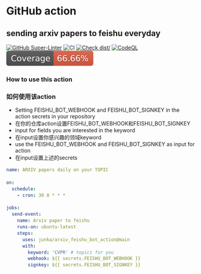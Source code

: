 # GitHub action

## sending arxiv papers to feishu everyday

[![GitHub Super-Linter](https://github.com/junka/arxiv_feishu_bot_action/actions/workflows/linter.yml/badge.svg)](https://github.com/super-linter/super-linter)
![CI](https://github.com/junka/arxiv_feishu_bot_action/actions/workflows/ci.yml/badge.svg)
[![Check dist/](https://github.com/junka/arxiv_feishu_bot_action/actions/workflows/check-dist.yml/badge.svg)](https://github.com/junka/arxiv_feishu_bot_action/actions/workflows/check-dist.yml)
[![CodeQL](https://github.com/junka/arxiv_feishu_bot_action/actions/workflows/codeql-analysis.yml/badge.svg)](https://github.com/junka/arxiv_feishu_bot_action/actions/workflows/codeql-analysis.yml)
[![Coverage](./badges/coverage.svg)](./badges/coverage.svg)

### How to use this action

### 如何使用该action

- Setting FEISHU_BOT_WEBHOOK and FEISHU_BOT_SIGNKEY in the action secrets in
  your repository
- 在你的仓库action设置FEISHU_BOT_WEBHOOK和FEISHU_BOT_SIGNKEY
- input for fields you are interested in the keyword
- 在input设置你感兴趣的领域keyword
- use the FEISHU_BOT_WEBHOOK and FEISHU_BOT_SIGNKEY as input for action
- 在input设置上述的secrets

```yaml
name: ARXIV papers daily on your TOPIC

on:
  schedule:
    - cron: 30 8 * * *

jobs:
  send-event:
    name: Arxiv paper to feishu
    runs-on: ubuntu-latest
    steps:
      uses: junka/arxiv_feishu_bot_action@main
      with:
        keyword: 'CVPR' # topics for you
        webhook: ${{ secrets.FEISHU_BOT_WEBHOOK }}
        signkey: ${{ secrets.FEISHU_BOT_SIGNKEY }}
```
